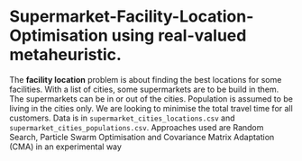 # Supermarket-Facility-Location-Optimisation using real-valued metaheuristic.

The **facility location** problem is about finding the best locations for some facilities. With a list of cities, some supermarkets are to be build in them. The supermarkets can be in or out of the cities. Population is assumed to be living in the cities only. We are looking to minimise the total travel time for all customers. Data is in `supermarket_cities_locations.csv` and `supermarket_cities_populations.csv`. Approaches used are Random Search, Particle Swarm Optimisation and Covariance Matrix Adaptation (CMA) in an experimental way
